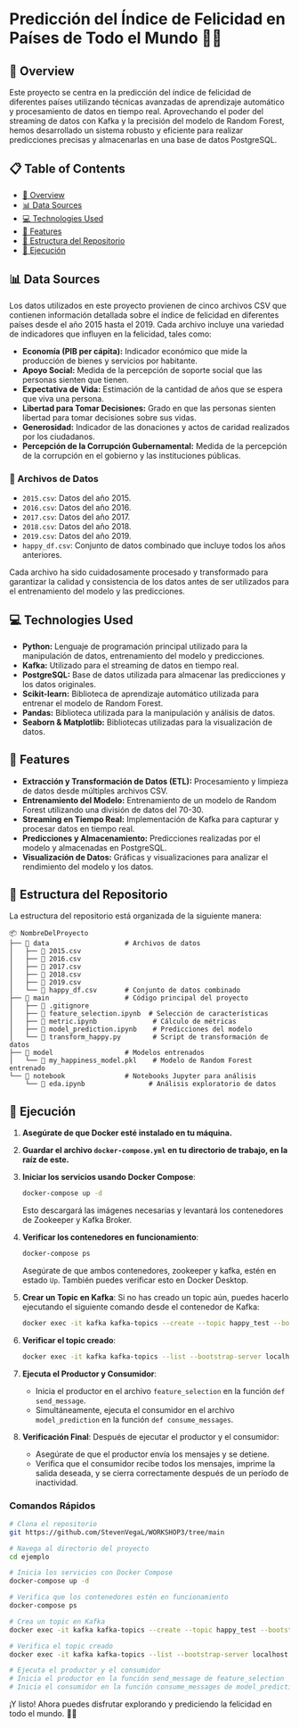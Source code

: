 #  **Predicción del Índice de Felicidad en Países de Todo el Mundo** 🤖😊

## 🌟 Overview
Este proyecto se centra en la predicción del índice de felicidad de diferentes países utilizando técnicas avanzadas de aprendizaje automático y procesamiento de datos en tiempo real. Aprovechando el poder del streaming de datos con Kafka y la precisión del modelo de Random Forest, hemos desarrollado un sistema robusto y eficiente para realizar predicciones precisas y almacenarlas en una base de datos PostgreSQL.

## 📋 Table of Contents
- [🌟 Overview](#-overview)
- [📊 Data Sources](#-data-sources)
- [💻 Technologies Used](#-technologies-used)
- [🔧 Features](#-features)
- [📁 Estructura del Repositorio](#-estructura-del-repositorio)
- [🚀 Ejecución](#-ejecución)

## 📊 Data Sources
Los datos utilizados en este proyecto provienen de cinco archivos CSV que contienen información detallada sobre el índice de felicidad en diferentes países desde el año 2015 hasta el 2019. Cada archivo incluye una variedad de indicadores que influyen en la felicidad, tales como:

- **Economía (PIB per cápita):** Indicador económico que mide la producción de bienes y servicios por habitante.
- **Apoyo Social:** Medida de la percepción de soporte social que las personas sienten que tienen.
- **Expectativa de Vida:** Estimación de la cantidad de años que se espera que viva una persona.
- **Libertad para Tomar Decisiones:** Grado en que las personas sienten libertad para tomar decisiones sobre sus vidas.
- **Generosidad:** Indicador de las donaciones y actos de caridad realizados por los ciudadanos.
- **Percepción de la Corrupción Gubernamental:** Medida de la percepción de la corrupción en el gobierno y las instituciones públicas.

### 📂 Archivos de Datos
- `2015.csv`: Datos del año 2015.
- `2016.csv`: Datos del año 2016.
- `2017.csv`: Datos del año 2017.
- `2018.csv`: Datos del año 2018.
- `2019.csv`: Datos del año 2019.
- `happy_df.csv`: Conjunto de datos combinado que incluye todos los años anteriores.

Cada archivo ha sido cuidadosamente procesado y transformado para garantizar la calidad y consistencia de los datos antes de ser utilizados para el entrenamiento del modelo y las predicciones.

## 💻 Technologies Used
- **Python:** Lenguaje de programación principal utilizado para la manipulación de datos, entrenamiento del modelo y predicciones.
- **Kafka:** Utilizado para el streaming de datos en tiempo real.
- **PostgreSQL:** Base de datos utilizada para almacenar las predicciones y los datos originales.
- **Scikit-learn:** Biblioteca de aprendizaje automático utilizada para entrenar el modelo de Random Forest.
- **Pandas:** Biblioteca utilizada para la manipulación y análisis de datos.
- **Seaborn & Matplotlib:** Bibliotecas utilizadas para la visualización de datos.

## 🔧 Features
- **Extracción y Transformación de Datos (ETL):** Procesamiento y limpieza de datos desde múltiples archivos CSV.
- **Entrenamiento del Modelo:** Entrenamiento de un modelo de Random Forest utilizando una división de datos del 70-30.
- **Streaming en Tiempo Real:** Implementación de Kafka para capturar y procesar datos en tiempo real.
- **Predicciones y Almacenamiento:** Predicciones realizadas por el modelo y almacenadas en PostgreSQL.
- **Visualización de Datos:** Gráficas y visualizaciones para analizar el rendimiento del modelo y los datos.


## 📁 Estructura del Repositorio
La estructura del repositorio está organizada de la siguiente manera:

```plaintext
📦 NombreDelProyecto
├── 📂 data                   # Archivos de datos
│   ├── 📄 2015.csv
│   ├── 📄 2016.csv
│   ├── 📄 2017.csv
│   ├── 📄 2018.csv
│   ├── 📄 2019.csv
│   └── 📄 happy_df.csv       # Conjunto de datos combinado
├── 📂 main                   # Código principal del proyecto
│   ├── 📄 .gitignore
│   ├── 📄 feature_selection.ipynb  # Selección de características
│   ├── 📄 metric.ipynb              # Cálculo de métricas
│   ├── 📄 model_prediction.ipynb    # Predicciones del modelo
│   └── 📄 transform_happy.py        # Script de transformación de datos
├── 📂 model                  # Modelos entrenados
│   └── 📄 my_happiness_model.pkl    # Modelo de Random Forest entrenado
└── 📂 notebook               # Notebooks Jupyter para análisis
    └── 📄 eda.ipynb                # Análisis exploratorio de datos
```

## 🚀 Ejecución

1. **Asegúrate de que Docker esté instalado en tu máquina.**

2. **Guardar el archivo `docker-compose.yml` en tu directorio de trabajo, en la raíz de este.**

3. **Iniciar los servicios usando Docker Compose**:
   ```sh
   docker-compose up -d
   ```
   Esto descargará las imágenes necesarias y levantará los contenedores de Zookeeper y Kafka Broker.

4. **Verificar los contenedores en funcionamiento**:
   ```sh
   docker-compose ps
   ```
   Asegúrate de que ambos contenedores, zookeeper y kafka, estén en estado `Up`. También puedes verificar esto en Docker Desktop.

5. **Crear un Topic en Kafka**:
   Si no has creado un topic aún, puedes hacerlo ejecutando el siguiente comando desde el contenedor de Kafka:
   ```sh
   docker exec -it kafka kafka-topics --create --topic happy_test --bootstrap-server localhost:9092 --partitions 1 --replication-factor 1
   ```

6. **Verificar el topic creado**:
   ```sh
   docker exec -it kafka kafka-topics --list --bootstrap-server localhost:9092
   ```

7. **Ejecuta el Productor y Consumidor**:
   - Inicia el productor en el archivo `feature_selection` en la función `def send_message`.
   - Simultáneamente, ejecuta el consumidor en el archivo `model_prediction` en la función `def consume_messages`.

8. **Verificación Final**:
   Después de ejecutar el productor y el consumidor:
   - Asegúrate de que el productor envía los mensajes y se detiene.
   - Verifica que el consumidor recibe todos los mensajes, imprime la salida deseada, y se cierra correctamente después de un período de inactividad.

### Comandos Rápidos

```sh
# Clona el repositorio
git https://github.com/StevenVegaL/WORKSHOP3/tree/main

# Navega al directorio del proyecto
cd ejemplo

# Inicia los servicios con Docker Compose
docker-compose up -d

# Verifica que los contenedores estén en funcionamiento
docker-compose ps

# Crea un topic en Kafka
docker exec -it kafka kafka-topics --create --topic happy_test --bootstrap-server localhost:9092 --partitions 1 --replication-factor 1

# Verifica el topic creado
docker exec -it kafka kafka-topics --list --bootstrap-server localhost:9092

# Ejecuta el productor y el consumidor
# Inicia el productor en la función send_message de feature_selection
# Inicia el consumidor en la función consume_messages de model_prediction
```

¡Y listo! Ahora puedes disfrutar explorando y prediciendo la felicidad en todo el mundo. 🌟😊
